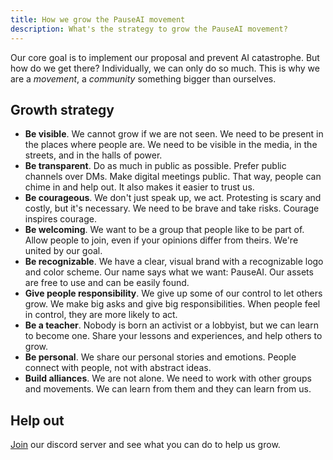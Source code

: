 ```yaml
---
title: How we grow the PauseAI movement
description: What's the strategy to grow the PauseAI movement?
---
```


Our core goal is to implement our proposal and prevent AI catastrophe.
But how do we get there?
Individually, we can only do so much.
This is why we are a _movement_, a _community_ something bigger than ourselves.

## Growth strategy

- **Be visible**. We cannot grow if we are not seen. We need to be present in the places where people are. We need to be visible in the media, in the streets, and in the halls of power.
- **Be transparent**. Do as much in public as possible. Prefer public channels over DMs. Make digital meetings public. That way, people can chime in and help out. It also makes it easier to trust us.
- **Be courageous**. We don't just speak up, we act. Protesting is scary and costly, but it's necessary. We need to be brave and take risks. Courage inspires courage.
- **Be welcoming**. We want to be a group that people like to be part of. Allow people to join, even if your opinions differ from theirs. We're united by our goal.
- **Be recognizable**. We have a clear, visual brand with a recognizable logo and color scheme. Our name says what we want: PauseAI. Our assets are free to use and can be easily found.
- **Give people responsibility**. We give up some of our control to let others grow. We make big asks and give big responsibilities. When people feel in control, they are more likely to act.
- **Be a teacher**. Nobody is born an activist or a lobbyist, but we can learn to become one. Share your lessons and experiences, and help others to grow.
- **Be personal**. We share our personal stories and emotions. People connect with people, not with abstract ideas.
- **Build alliances**. We are not alone. We need to work with other groups and movements. We can learn from them and they can learn from us.

## Help out

[Join](/join) our discord server and see what you can do to help us grow.
